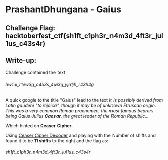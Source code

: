 # PrashantDhungana - Gaius

## Challenge Flag: hacktoberfest_ctf{sh1ft_c1ph3r_n4m3d_4ft3r_jul1us_c43s4r}

## Write-up:

Challenge contained the text

###### hw1ui_r1ew3g_c4b3s_4ui3g_yja1jh_r43h4g

A quick google to the title "Gaius" lead to the text *It is possibly derived from Latin gaudere "to rejoice", though it may be of unknown Etruscan origin. This was a very common Roman praenomen, the most famous bearers being Gaius Julius **Caesar**, the great leader of the Roman Republic...*

Which hinted on **Ceaser Cipher** 

Using [Ceaser Cipher Decoder](https://cryptii.com/pipes/caesar-cipher) and playing with the Number of shifts and found it to be **11 shifts** to the right and the flag as:

###### sh1ft_c1ph3r_n4m3d_4ft3r_jul1us_c43s4r